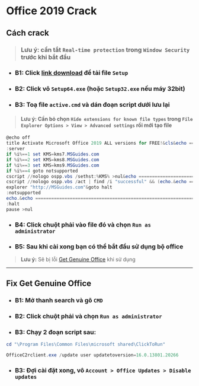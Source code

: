 # **Office 2019 Crack**

## Cách crack

> ### **Lưu ý:** cần tắt `Real-time protection` trong `Window Security` trước khi bắt đầu

- ### B1: Click [**link download**](https://drive.google.com/file/d/1nldJbaCZyWKjs3j20PByio2VhhLmylZF/view?usp=sharing) để tải file `Setup`

- ### B2: Click vô `Setup64.exe` (hoặc `Setup32.exe` nếu máy 32bit)

- ### B3: Toạ file `active.cmd` và dán đoạn script dưới lưu lại

> #### **Lưu ý:** Cần bỏ chọn `Hide extensions for known file types` trong `File Explorer Options > View > Advanced settings` rồi mới tạo file

```powershell
@echo off
title Activate Microsoft Office 2019 ALL versions for FREE!&cls&echo ============================================================================&echo #Project: Activating Microsoft software products for FREE without software&echo ============================================================================&echo.&echo #Supported products:&echo - Microsoft Office Standard 2019&echo - Microsoft Office Professional Plus 2019&echo.&echo.&(if exist "%ProgramFiles%\Microsoft Office\Office16\ospp.vbs" cd /d "%ProgramFiles%\Microsoft Office\Office16")&(if exist "%ProgramFiles(x86)%\Microsoft Office\Office16\ospp.vbs" cd /d "%ProgramFiles(x86)%\Microsoft Office\Office16")&(for /f %%x in ('dir /b ..\root\Licenses16\ProPlus2019VL*.xrm-ms') do cscript ospp.vbs /inslic:"..\root\Licenses16\%%x" >nul)&(for /f %%x in ('dir /b ..\root\Licenses16\ProPlus2019VL*.xrm-ms') do cscript ospp.vbs /inslic:"..\root\Licenses16\%%x" >nul)&echo.&echo ============================================================================&echo Activating your Office...&cscript //nologo slmgr.vbs /ckms >nul&cscript //nologo ospp.vbs /setprt:1688 >nul&cscript //nologo ospp.vbs /unpkey:6MWKP >nul&cscript //nologo ospp.vbs /inpkey:NMMKJ-6RK4F-KMJVX-8D9MJ-6MWKP >nul&set i=1
:server
if %i%==1 set KMS=kms7.MSGuides.com
if %i%==2 set KMS=kms8.MSGuides.com
if %i%==3 set KMS=kms9.MSGuides.com
if %i%==4 goto notsupported
cscript //nologo ospp.vbs /sethst:%KMS% >nul&echo ============================================================================&echo.&echo.
cscript //nologo ospp.vbs /act | find /i "successful" && (echo.&echo ============================================================================&echo.&echo #My official blog: MSGuides.com&echo.&echo #How it works: bit.ly/kms-server&echo.&echo #Please feel free to contact me at msguides.com@gmail.com if you have any questions or concerns.&echo.&echo #Please consider supporting this project: donate.msguides.com&echo #Your support is helping me keep my servers running everyday!&echo.&echo ============================================================================&choice /n /c YN /m "Would you like to visit my blog [Y,N]?" & if errorlevel 2 exit) || (echo The connection to my KMS server failed! Trying to connect to another one... & echo Please wait... & echo. & echo. & set /a i+=1 & goto server)
explorer "http://MSGuides.com"&goto halt
:notsupported
echo.&echo ============================================================================&echo Sorry! Your version is not supported.&echo Please try installing the latest version here: bit.ly/aiomsp
:halt
pause >nul
```

- ### B4: Click chuột phải vào file đó và chọn `Run as administrator`

- ### B5: Sau khi cài xong bạn có thể bắt đầu sử dụng bộ office

> **Lưu ý:** Sẽ bị lỗi [Get Genuine Office](#fix-get-genuine-office) khi sử dụng

---

## Fix **Get Genuine Office**

- ### B1: Mở thanh search và gõ `CMD`

- ### B2: Click chuột phải và chọn `Run as administrator`

- ### B3: Chạy 2 đoạn script sau:

```powershell
cd "\Program Files\Common Files\microsoft shared\ClickToRun"
```

```powershell
OfficeC2rclient.exe /update user updatetoversion=16.0.13801.20266
```

- ### B3: Đợi cài đặt xong, vô `Account > Office Updates > Disable updates`
